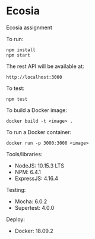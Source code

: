 # Ecosia

Ecosia assignment

To run:

    npm install
    npm start

The rest API will be available at:

    http://localhost:3000

To test:

    npm test

To build a Docker image:

    docker build -t <image> .

To run a Docker container:

    docker run -p 3000:3000 <image>

Tools/libraries:

- NodeJS: 10.15.3 LTS
- NPM: 6.4.1
- ExpressJS: 4.16.4

Testing:

- Mocha: 6.0.2
- Supertest: 4.0.0

Deploy:

- Docker: 18.09.2